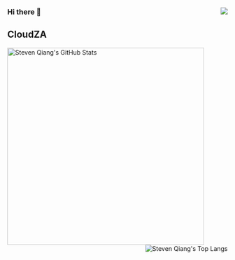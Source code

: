 <h3>Hi there 👋 <img src="https://visitor-badge.glitch.me/badge?page_id=icloudza" align="right"/> </h3>

## CloudZA
<p>
<img title="Steven CloudZA's GitHub Stats"  align="left" src="https://github-readme-stats-git-masterrstaa-rickstaa.vercel.app/api?username=icloudza&hide=issues&show_icons=true&hide_border=true" alt="Steven Qiang's GitHub Stats" width="450"/>
<img title="Steven Qiang's Top Langs"  align="right" src="https://github-readme-stats-git-masterrstaa-rickstaa.vercel.app/api/top-langs/?username=icloudza&layout=compact&hide=html&hide_border=true" alt="Steven Qiang's Top Langs"/>
</p>
